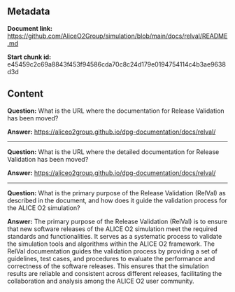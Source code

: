 ## Metadata

**Document link:** https://github.com/AliceO2Group/simulation/blob/main/docs/relval/README.md

**Start chunk id:** e45459c2c69a8843f453f94586cda70c8c24d179e0194754114c4b3ae9638d3d

## Content

**Question:** What is the URL where the documentation for Release Validation has been moved?

**Answer:** https://aliceo2group.github.io/dpg-documentation/docs/relval/

---

**Question:** What is the URL where the detailed documentation for Release Validation has been moved?

**Answer:** https://aliceo2group.github.io/dpg-documentation/docs/relval/

---

**Question:** What is the primary purpose of the Release Validation (RelVal) as described in the document, and how does it guide the validation process for the ALICE O2 simulation?

**Answer:** The primary purpose of the Release Validation (RelVal) is to ensure that new software releases of the ALICE O2 simulation meet the required standards and functionalities. It serves as a systematic process to validate the simulation tools and algorithms within the ALICE O2 framework. The RelVal documentation guides the validation process by providing a set of guidelines, test cases, and procedures to evaluate the performance and correctness of the software releases. This ensures that the simulation results are reliable and consistent across different releases, facilitating the collaboration and analysis among the ALICE O2 user community.